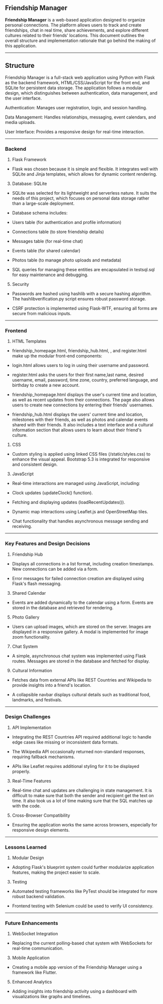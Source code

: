 Friendship Manager
----------------

**Friendship Manager** is a web-based application designed to organize personal connections. The platform allows users to track and create friendships, chat in real time, share achievements, and explore different cultures related to their friends' locations. This document outlines the overall structure and implementation rationale that go behind the making of this application.

* * * * *

Structure
---------

Friendship Manager is a full-stack web application using Python with Flask as the backend framework, HTML/CSS/JavaScript for the front end, and SQLite for persistent data storage. The application follows a modular design, which distinguishes between authentication, data management, and the user interface.

Authentication: Manages user registration, login, and session handling.

Data Management: Handles relationships, messaging, event calendars, and media uploads.

User Interface: Provides a responsive design for real-time interaction.

* * * * *

### Backend

1.  Flask Framework

-   Flask was chosen because it is simple and flexible. It integrates well with SQLite and Jinja templates, which allows for dynamic content rendering.

3.  Database: SQLite

-   SQLite was selected for its lightweight and serverless nature. It suits the needs of this project, which focuses on personal data storage rather than a large-scale deployment.

-   Database schema includes:

-   Users table (for authentication and profile information)

-   Connections table (to store friendship details)

-   Messages table (for real-time chat)

-   Events table (for shared calendar)

-   Photos table (to manage photo uploads and metadata)

-   SQL queries for managing these entities are encapsulated in testsql.sql for easy maintenance and debugging.

5.  Security

-   Passwords are hashed using hashlib with a secure hashing algorithm. The hashlibverification.py script ensures robust password storage.

-   CSRF protection is implemented using Flask-WTF, ensuring all forms are secure from malicious inputs.

* * * * *

### Frontend

1.  HTML Templates

-   friendship_homepage.html, friendship_hub.html, , and register.html make up the modular front-end components:

-   login.html allows users to log in using their username and password.

-   register.html asks the users for their first name,last name, desired username, email, password, time zone, country, preferred language, and birthday to create a new account.

-   friendship_homepage.html displays the user's current time and location, as well as recent updates from their connections. The page also allows users to create new connections by entering their friends' usernames.

-   friendship_hub.html displays the users' current time and location, milestones with their friends, as well as photos and calendar events shared with their friends. It also includes a text interface and a cultural information section that allows users to learn about their friend's culture. 

1.  CSS

-   Custom styling is applied using linked CSS files (/static/styles.css) to enhance the visual appeal. Bootstrap 5.3 is integrated for responsive and consistent design.

3.  JavaScript

-   Real-time interactions are managed using JavaScript, including:

-   Clock updates (updateClock() function).

-   Fetching and displaying updates (loadRecentUpdates()).

-   Dynamic map interactions using Leaflet.js and OpenStreetMap tiles.

-   Chat functionality that handles asynchronous message sending and receiving.

* * * * *

### Key Features and Design Decisions

1.  Friendship Hub

-   Displays all connections in a list format, including creation timestamps. New connections can be added via a form.

-   Error messages for failed connection creation are displayed using Flask's flash messaging.

3.  Shared Calendar

-   Events are added dynamically to the calendar using a form. Events are stored in the database and retrieved for rendering.

5.  Photo Gallery

-   Users can upload images, which are stored on the server. Images are displayed in a responsive gallery. A modal is implemented for image zoom functionality.

7.  Chat System

-   A simple, asynchronous chat system was implemented using Flask routes. Messages are stored in the database and fetched for display.

9.  Cultural Information

-   Fetches data from external APIs like REST Countries and Wikipedia to provide insights into a friend's location.

-   A collapsible navbar displays cultural details such as traditional food, landmarks, and festivals.

* * * * *

### Design Challenges

1.  API Implementation

-   Integrating the REST Countries API required additional logic to handle edge cases like missing or inconsistent data formats. 

-   The Wikipedia API occasionally returned non-standard responses, requiring fallback mechanisms.

-   APIs like Leaflet requires additional styling for it to be displayed properly. 

3.  Real-Time Features

-   Real-time chat and updates are challenging in state management. It is difficult to make sure that both the sender and recipient get the text on time. It also took us a lot of time making sure that the SQL matches up with the code. 

5.  Cross-Browser Compatibility

-   Ensuring the application works the same across browsers, especially for responsive design elements.

* * * * *

### Lessons Learned

1.  Modular Design

-   Adopting Flask's blueprint system could further modularize application features, making the project easier to scale.

3.  Testing

-   Automated testing frameworks like PyTest should be integrated for more robust backend validation.

-   Frontend testing with Selenium could be used to verify UI consistency.

* * * * *

### Future Enhancements

1.  WebSocket Integration

-   Replacing the current polling-based chat system with WebSockets for real-time communication.

3.  Mobile Application

-   Creating a mobile app version of the Friendship Manager using a framework like Flutter.

5.  Enhanced Analytics

-   Adding insights into friendship activity using a dashboard with visualizations like graphs and timelines.
